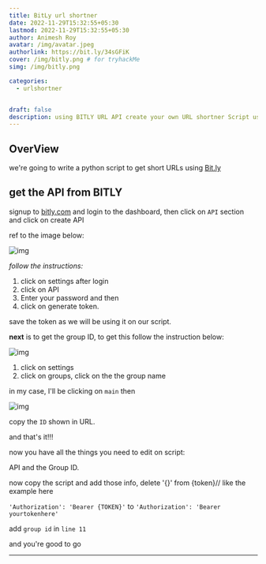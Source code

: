 ```yaml
---
title: BitLy url shortner
date: 2022-11-29T15:32:55+05:30
lastmod: 2022-11-29T15:32:55+05:30
author: Animesh Roy
avatar: /img/avatar.jpeg
authorlink: https://bit.ly/34sGFiK
cover: /img/bitly.png # for tryhackMe
simg: /img/bitly.png

categories:
  - urlshortner


draft: false
description: using BITLY URL API create your own URL shortner Script using Python.
---
```


## OverView

we're going to write a python script to get short URLs using [Bit.ly](https://bit.ly/) 



## get the API from BITLY 


signup to [bitly.com](bitly.com) and login to the dashboard, then click on `API` section and click on create API 

ref to the image below: 

![img](https://i.imgur.com/lsjJQTc.png)

*follow the instructions:*

1. click on settings after login
2. click on API
3. Enter your password and then 
4. click on generate token. 

save the token as we will be using it on our script. 

**next** is to get the group ID, to get this follow the instruction below: 

![img](https://i.imgur.com/pxZuERt.png)

1. click on settings 
2. click on groups, click on the the group name  

in my case, I'll be clicking on `main` then 

![img](https://i.imgur.com/3Xh9TUm.png)

copy the `ID` shown in URL. 

and that's it!!! 

now you have all the things you need to edit on script:

API and the Group ID. 

now copy the script and add those info, delete '{}' from {token}// like the example here

 `'Authorization': 'Bearer {TOKEN}'` to  `'Authorization': 'Bearer yourtokenhere'` 

add `group id` in `line 11`

and you're good to go

<script src="https://gist.github.com/anir0y/8eddd0af1cedd35ae8304237452fd92e.js"></script>


---
<!-- Google Ads -->
<script async src="https://pagead2.googlesyndication.com/pagead/js/adsbygoogle.js"></script>
<ins class="adsbygoogle"
     style="display:block; text-align:center;"
     data-ad-layout="in-article"
     data-ad-format="fluid"
     data-ad-client="ca-pub-3526678290068011"
     data-ad-slot="7160066188"></ins>
<script>
     (adsbygoogle = window.adsbygoogle || []).push({});
</script>
<!-- END -->

<script data-name="BMC-Widget" data-cfasync="false" src="https://cdnjs.buymeacoffee.com/1.0.0/widget.prod.min.js" data-id="anir0y" data-description="Support me on Buy me a coffee!" data-message="" data-color="#5F7FFF" data-position="Right" data-x_margin="18" data-y_margin="18"></script>

<!-- EOF -->

